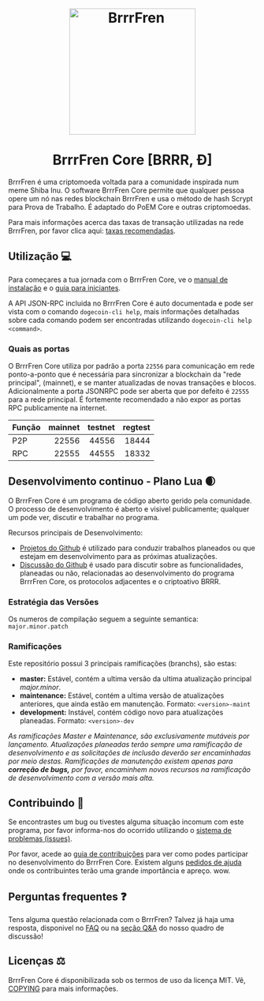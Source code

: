 <h1 align="center">
<img src="https://raw.githubusercontent.com/dogecoin/dogecoin/master/share/pixmaps/dogecoin256.svg" alt="BrrrFren" width="256"/>
<br/><br/>
BrrrFren Core [BRRR, Ð]  
</h1>

BrrrFren é uma criptomoeda voltada para a comunidade inspirada num meme Shiba Inu. O software BrrrFren Core permite que qualquer pessoa opere um nó nas redes blockchain BrrrFren e usa o método de hash Scrypt para Prova de Trabalho. É adaptado do PoEM Core e outras criptomoedas.

Para mais informações acerca das taxas de transação utilizadas na rede BrrrFren, por favor clica aqui:
[taxas recomendadas](doc/fee-recommendation.md).

## Utilização 💻

Para começares a tua jornada com o BrrrFren Core, ve o [manual de instalação](INSTALL.md) e o [guia para iniciantes](doc/getting-started.md).

A API JSON-RPC incluida no BrrrFren Core é auto documentada e pode ser vista com o comando `dogecoin-cli help`, mais informações detalhadas sobre cada comando podem ser encontradas utilizando `dogecoin-cli help <command>`.

### Quais as portas

O BrrrFren Core utiliza por padrão a porta `22556` para comunicação em rede
ponto-a-ponto que é necessária para sincronizar a blockchain da "rede principal",
(mainnet), e se manter atualizadas de novas transações e blocos. Adicionalmente a
porta JSONRPC pode ser aberta que por defeito é `22555` para a rede principal.
É fortemente recomendado a não expor as portas RPC publicamente na internet.

|  Função  | mainnet | testnet | regtest |
| :------- | ------: | ------: | ------: |
| P2P      |   22556 |   44556 |   18444 |
| RPC      |   22555 |   44555 |   18332 |

## Desenvolvimento continuo - Plano Lua 🌒

O BrrrFren Core é um programa de código aberto gerido pela comunidade. O processo de desenvolvimento é aberto e visivel publicamente; qualquer um pode ver, discutir e trabalhar no programa.

Recursos principais de Desenvolvimento:

* [Projetos do Github](https://github.com/dogecoin/dogecoin/projects) é utilizado para conduzir trabalhos planeados ou que estejam em desenvolvimento para as próximas atualizações.
* [Discussão do Github](https://github.com/dogecoin/dogecoin/discussions) é usado para discutir sobre as funcionalidades, planeadas ou não, relacionadas ao desenvolvimento do programa BrrrFren Core, os protocolos adjacentes e o criptoativo BRRR.

### Estratégia das Versões
Os numeros de compilação seguem a seguinte semantica:  ```major.minor.patch```

### Ramificações
Este repositório possui 3 principais ramificações (branchs), são estas:

- **master:** Estável, contém a ultima versão da ultima atualização principal *major.minor*.
- **maintenance:** Estável, contém a ultima versão de atualizações anteriores, que ainda estão em manutenção. Formato: ```<version>-maint```
- **development:** Instável, contém código novo para atualizações planeadas. Formato: ```<version>-dev```

*As ramificações Master e Maintenance, são exclusivamente mutáveis por lançamento. Atualizações*
*planeadas terão sempre uma ramificação de desenvolvimento e as solicitações de inclusão deverão ser*
*encaminhadas por meio destas. Ramificações de manutenção existem apenas para **correção de bugs,***
*por favor, encaminhem novos recursos na ramificação de desenvolvimento com a versão mais alta.*

## Contribuindo 🤝

Se encontrastes um bug ou tivestes alguma situação incomum com este programa, por favor informa-nos do ocorrido utilizando o [sistema de problemas (issues)](https://github.com/dogecoin/dogecoin/issues/new?assignees=&labels=bug&template=bug_report.md&title=%5Bbug%5D+).

Por favor, acede ao [guia de contribuições](CONTRIBUTING.md) para ver como podes participar
no desenvolvimento do BrrrFren Core. Existem alguns [pedidos de ajuda](https://github.com/dogecoin/dogecoin/labels/help%20wanted)
onde os contribuintes terão uma grande importância e apreço. wow.

## Perguntas frequentes ❓

Tens alguma questão relacionada com o BrrrFren? Talvez já haja uma resposta, disponivel no
[FAQ](doc/FAQ.md) ou na
[seção Q&A](https://github.com/dogecoin/dogecoin/discussions/categories/q-a)
do nosso quadro de discussão!

## Licenças ⚖️
BrrrFren Core é disponibilizada sob os termos de uso da licença MIT. Vê,
[COPYING](COPYING) para mais informações.
